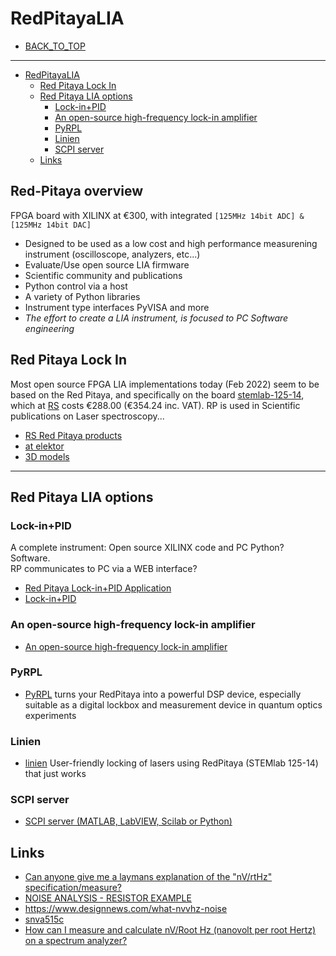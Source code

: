 # RedPitayaLIA

* [BACK_TO_TOP](./README.md)

----

<!-- @import "[TOC]" {cmd="toc" depthFrom=1 depthTo=6 orderedList=false} -->

<!-- code_chunk_output -->

- [RedPitayaLIA](#redpitayalia)
  - [Red Pitaya Lock In](#red-pitaya-lock-in)
  - [Red Pitaya LIA options](#red-pitaya-lia-options)
    - [Lock-in+PID](#lock-inpid)
    - [An open-source high-frequency lock-in amplifier](#an-open-source-high-frequency-lock-in-amplifier)
    - [PyRPL](#pyrpl)
    - [Linien](#linien)
    - [SCPI server](#scpi-server)
  - [Links](#links)

<!-- /code_chunk_output -->

 ## Red-Pitaya overview
 
 FPGA board with XILINX at €300, with integrated `[125MHz 14bit ADC] & [125MHz 14bit DAC]`
   * Designed to be used as a low cost and high performance measurening instrument (oscilloscope, analyzers, etc...)
   * Evaluate/Use open source LIA firmware
   * Scientific community and publications
   * Python control via a host
   * A variety of Python libraries
   * Instrument type interfaces PyVISA and more
   * *The effort to create a LIA instrument, is focused to PC Software engineering*


## Red Pitaya Lock In

Most open source FPGA LIA implementations today (Feb 2022) seem to be based on the Red Pitaya, and specifically on the board [stemlab-125-14](https://redpitaya.com/stemlab-125-14/), which at [RS](https://ie.rs-online.com/web/p/oscilloscopes/1271086) costs €288.00 (€354.24 inc. VAT). RP is used in Scientific publications on Laser spectroscopy...


* [RS Red Pitaya products](https://uk.rs-online.com/web/b/Red-Pitaya/?cm_mmc=IE-PPC-DS3A-_-google-_-2_IE_EN_Suppliers_Red+Pitaya_Exact-_-Red+Pitaya_Pure-_-red+pitaya&matchtype=e&kwd-23777362289&gclid=Cj0KCQiA09eQBhCxARIsAAYRiynxqvpv4DSHIqQS35pyoZMyPBrtmIszIfYnIXlHKd1gOTzV2A6V3f8aArHlEALw_wcB&gclsrc=aw.ds)
* [at elektor](https://www.elektor.com/stemlab-125-14-starter-kit)
* [3D models](https://redpitaya.readthedocs.io/en/latest/developerGuide/hardware/mechSpec.html)


----



## Red Pitaya LIA options

### Lock-in+PID
A complete instrument: Open source XILINX code and PC Python? Software.  
RP communicates to PC via a WEB interface?
* [Red Pitaya Lock-in+PID Application](https://github.com/marceluda/rp_lock-in_pid/)
* [Lock-in+PID](https://marceluda.github.io/rp_lock-in_pid/)

### An open-source high-frequency lock-in amplifier
* [An open-source high-frequency lock-in amplifier](https://aip.scitation.org/doi/10.1063/1.5083797) 

### PyRPL
* [PyRPL](https://pyrpl.readthedocs.io/en/latest/)  turns your RedPitaya into a powerful DSP device, especially suitable as a digital lockbox and measurement device in quantum optics experiments

### Linien
* [linien](https://pypi.org/project/linien/) User-friendly locking of lasers using RedPitaya (STEMlab 125-14) that just works

### SCPI server
* [SCPI server (MATLAB, LabVIEW, Scilab or Python)](https://redpitaya.com/rtd-iframe/?iframe=https://redpitaya.readthedocs.io/en/latest/appsFeatures/remoteControl/remoteAndProg.html)








## Links

  * [Can anyone give me a laymans explanation of the "nV/rtHz" specification/measure?](https://www.eevblog.com/forum/chat/can-anyone-give-me-a-laymans-explanation-of-the-_nvrthz_-specificationmeasure/)
  * [NOISE ANALYSIS - RESISTOR EXAMPLE](http://www.ecircuitcenter.com/Circuits/Noise/Noise_Analysis/res_noise.htm)
* https://www.designnews.com/what-nvvhz-noise
* [snva515c](https://www.ti.com/lit/an/snva515c/snva515c.pdf?ts=1650375636618&ref_url=https%253A%252F%252Fwww.google.com%252F)
* [How can I measure and calculate nV/Root Hz (nanovolt per root Hertz) on a spectrum analyzer?](https://www.tek.com/en/support/faqs/how-can-i-measure-and-calculate-nv-root-hz-nanovolt-root-hertz-spectrum-analyzer)